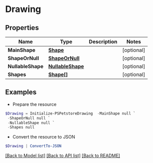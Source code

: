 # Drawing
## Properties

Name | Type | Description | Notes
------------ | ------------- | ------------- | -------------
**MainShape** | [**Shape**](Shape.md) |  | [optional] 
**ShapeOrNull** | [**ShapeOrNull**](ShapeOrNull.md) |  | [optional] 
**NullableShape** | [**NullableShape**](NullableShape.md) |  | [optional] 
**Shapes** | [**Shape[]**](Shape.md) |  | [optional] 

## Examples

- Prepare the resource
```powershell
$Drawing = Initialize-PSPetstoreDrawing  -MainShape null `
 -ShapeOrNull null `
 -NullableShape null `
 -Shapes null
```

- Convert the resource to JSON
```powershell
$Drawing | ConvertTo-JSON
```

[[Back to Model list]](../README.md#documentation-for-models) [[Back to API list]](../README.md#documentation-for-api-endpoints) [[Back to README]](../README.md)

